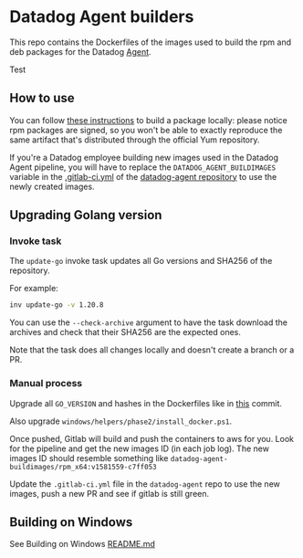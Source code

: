 # Datadog Agent builders

This repo contains the Dockerfiles of the images used to build the rpm and deb
packages for the Datadog [Agent][agent].

Test

## How to use

You can follow [these instructions][agent-omnibus] to build a package locally:
please notice rpm packages are signed, so you won't be able to exactly reproduce
the same artifact that's distributed through the official Yum repository.

If you're a Datadog employee building new images used in the Datadog Agent
pipeline, you will have to replace the `DATADOG_AGENT_BUILDIMAGES` variable
in the [.gitlab-ci.yml](https://github.com/DataDog/datadog-agent/blob/master/.gitlab-ci.yml)
of the [datadog-agent repository][agent] to use the newly created images.

[agent]: https://github.com/DataDog/datadog-agent
[agent-omnibus]: https://github.com/DataDog/datadog-agent/blob/master/docs/dev/agent_omnibus.md

## Upgrading Golang version
### Invoke task
The `update-go` invoke task updates all Go versions and SHA256 of the repository.

For example:
```sh
inv update-go -v 1.20.8
```
You can use the `--check-archive` argument to have the task download the archives and check that
their SHA256 are the expected ones.

Note that the task does all changes locally and doesn't create a branch or a PR.

### Manual process
Upgrade all `GO_VERSION` and hashes in the Dockerfiles like in
[this](https://github.com/DataDog/datadog-agent-buildimages/commit/4fdacd48725fdbab84d8fc0e27f9fc23ac5e7d9a) commit.

Also upgrade `windows/helpers/phase2/install_docker.ps1`.

Once pushed, Gitlab will build and push the containers to aws for you. Look for
the pipeline and get the new images ID (in each job log). The
new images ID should resemble something like
`datadog-agent-buildimages/rpm_x64:v1581559-c7ff053`

Update the `.gitlab-ci.yml` file in the `datadog-agent` repo to use the new images,
push a new PR and see if gitlab is still green.

## Building on Windows
See Building on Windows [README.md](windows/README.md)
